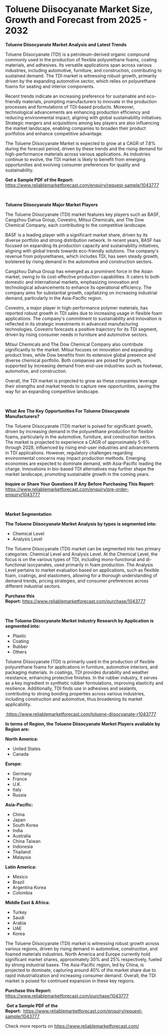 <p><h1>Toluene Diisocyanate Market Size, Growth and Forecast from 2025 - 2032</h1></p><p><strong>Toluene Diisocyanate Market Analysis and Latest Trends</strong></p>
<p><p>Toluene Diisocyanate (TDI) is a petroleum-derived organic compound commonly used in the production of flexible polyurethane foams, coating materials, and adhesives. Its versatile applications span across various industries, including automotive, furniture, and construction, contributing to sustained demand. The TDI market is witnessing robust growth, primarily driven by the expanding automotive sector, which relies on polyurethane foams for seating and interior components.</p><p>Recent trends indicate an increasing preference for sustainable and eco-friendly materials, prompting manufacturers to innovate in the production processes and formulations of TDI-based products. Moreover, technological advancements are enhancing production efficiency and reducing environmental impact, aligning with global sustainability initiatives. Strategic mergers and acquisitions among key players are also influencing the market landscape, enabling companies to broaden their product portfolios and enhance competitive advantage.</p><p>The Toluene Diisocyanate Market is expected to grow at a CAGR of 7.8% during the forecast period, driven by these trends and the rising demand for high-performance materials across various applications. As industries continue to evolve, the TDI market is likely to benefit from emerging opportunities and evolving consumer preferences for quality and sustainability.</p></p>
<p><strong>Get a Sample PDF of the Report:&nbsp;</strong> <a href="https://www.reliablemarketforecast.com/enquiry/request-sample/1043777?utm_campaign=3103&utm_medium=2&utm_source=Github&utm_content=ia&utm_term=01042025&utm_id=toluene-diisocyanate">https://www.reliablemarketforecast.com/enquiry/request-sample/1043777</a></p>
<p>&nbsp;</p>
<p><strong>Toluene Diisocyanate Major Market Players</strong></p>
<p><p>The Toluene Diisocyanate (TDI) market features key players such as BASF, Cangzhou Dahua Group, Covestro, Mitsui Chemicals, and The Dow Chemical Company, each contributing to the competitive landscape.</p><p>BASF is a leading player with a significant market share, driven by its diverse portfolio and strong distribution network. In recent years, BASF has focused on expanding its production capacity and sustainability initiatives, aligning with global trends towards eco-friendly solutions. The company's revenue from polyurethanes, which includes TDI, has seen steady growth, bolstered by rising demand in the automotive and construction sectors.</p><p>Cangzhou Dahua Group has emerged as a prominent force in the Asian market, owing to its cost-effective production capabilities. It caters to both domestic and international markets, emphasizing innovation and technological advancements to enhance its operational efficiency. The company aims for substantial growth, capitalizing on increasing industrial demand, particularly in the Asia-Pacific region.</p><p>Covestro, a major player in high-performance polymer materials, has reported robust growth in TDI sales due to increasing usage in flexible foam applications. The company's commitment to sustainability and innovation is reflected in its strategic investments in advanced manufacturing technologies. Covestro forecasts a positive trajectory for its TDI segment, driven by rising consumer needs in furniture and automotive sectors.</p><p>Mitsui Chemicals and The Dow Chemical Company also contribute significantly to the market. Mitsui focuses on innovation and expanding product lines, while Dow benefits from its extensive global presence and diverse chemical portfolio. Both companies are poised for growth, supported by increasing demand from end-use industries such as footwear, automotive, and construction.</p><p>Overall, the TDI market is projected to grow as these companies leverage their strengths and market trends to capture new opportunities, paving the way for an expanding competitive landscape.</p></p>
<p>&nbsp;</p>
<p><strong>What Are The Key Opportunities For Toluene Diisocyanate Manufacturers?</strong></p>
<p><p>The Toluene Diisocyanate (TDI) market is poised for significant growth, driven by increasing demand in the polyurethane production for flexible foams, particularly in the automotive, furniture, and construction sectors. The market is projected to experience a CAGR of approximately 5-6% through 2028, influenced by rising end-user industries and advancements in TDI applications. However, regulatory challenges regarding environmental concerns may impact production methods. Emerging economies are expected to dominate demand, with Asia-Pacific leading the charge. Innovations in bio-based TDI alternatives may further shape the market landscape, promoting sustainable growth in the coming years.</p></p>
<p><strong>Inquire or Share Your Questions If Any Before Purchasing This Report:</strong> <a href="https://www.reliablemarketforecast.com/enquiry/pre-order-enquiry/1043777?utm_campaign=3103&utm_medium=2&utm_source=Github&utm_content=ia&utm_term=01042025&utm_id=toluene-diisocyanate">https://www.reliablemarketforecast.com/enquiry/pre-order-enquiry/1043777</a></p>
<p>&nbsp;</p>
<p><strong>Market Segmentation</strong></p>
<p><strong>The Toluene Diisocyanate Market Analysis by types is segmented into:</strong></p>
<p><ul><li>Chemical Level</li><li>Analysis Level</li></ul></p>
<p><p>The Toluene Diisocyanate (TDI) market can be segmented into two primary categories: Chemical Level and Analysis Level. At the Chemical Level, the focus is on the various types of TDI, including mono-functional and di-functional isocyanates, used primarily in foam production. The Analysis Level pertains to market evaluation based on applications, such as flexible foam, coatings, and elastomers, allowing for a thorough understanding of demand trends, pricing strategies, and consumer preferences across different industrial sectors.</p></p>
<p><strong>Purchase this Report:&nbsp;</strong><a href="https://www.reliablemarketforecast.com/purchase/1043777?utm_campaign=3103&utm_medium=2&utm_source=Github&utm_content=ia&utm_term=01042025&utm_id=toluene-diisocyanate">https://www.reliablemarketforecast.com/purchase/1043777</a></p>
<p>&nbsp;</p>
<p><strong>The Toluene Diisocyanate Market Industry Research by Application is segmented into:</strong></p>
<p><ul><li>Plastic</li><li>Coating</li><li>Rubber</li><li>Others</li></ul></p>
<p><p>Toluene Diisocyanate (TDI) is primarily used in the production of flexible polyurethane foams for applications in furniture, automotive interiors, and packaging materials. In coatings, TDI provides durability and weather resistance, enhancing protective finishes. In the rubber industry, it serves as a key ingredient in synthetic rubber formulations, improving elasticity and resilience. Additionally, TDI finds use in adhesives and sealants, contributing to strong bonding properties across various industries, including construction and automotive, thus broadening its market applicability.</p></p>
<p><a href="https://www.reliablemarketforecast.com/toluene-diisocyanate-r1043777?utm_campaign=3103&utm_medium=2&utm_source=Github&utm_content=ia&utm_term=01042025&utm_id=toluene-diisocyanate">&nbsp;https://www.reliablemarketforecast.com/toluene-diisocyanate-r1043777</a></p>
<p><strong>In terms of Region, the Toluene Diisocyanate Market Players available by Region are:</strong></p>
<p>
    <p> <strong> North America: </strong>
        <ul>
            <li>United States</li>
            <li>Canada</li>
        </ul>
        </p> 
    <p> <strong> Europe: </strong>
        <ul>
            <li>Germany</li>
            <li>France</li>
            <li>U.K.</li>
            <li>Italy</li>
            <li>Russia</li>
        </ul>
        </p> 
    <p> <strong> Asia-Pacific: </strong>
        <ul>
            <li>China</li>
            <li>Japan</li>
            <li>South Korea</li>
            <li>India</li>
            <li>Australia</li>
            <li>China Taiwan</li>
            <li>Indonesia</li>
            <li>Thailand</li>
            <li>Malaysia</li>
        </ul>
        </p> 
    <p> <strong> Latin America: </strong>
        <ul>
            <li>Mexico</li>
            <li>Brazil</li>
            <li>Argentina Korea</li>
            <li>Colombia</li>
        </ul>
        </p> 
    <p> <strong> Middle East & Africa: </strong>
        <ul>
            <li>Turkey</li>
            <li>Saudi</li>
            <li>Arabia</li>
            <li>UAE</li>
            <li>Korea</li>
        </ul>
    </p>
    </p>
<p><p>The Toluene Diisocyanate (TDI) market is witnessing robust growth across various regions, driven by rising demand in automotive, construction, and foamed materials industries. North America and Europe currently hold significant market shares, approximately 30% and 25% respectively, fueled by strong industrial bases. The Asia-Pacific region, led by China, is projected to dominate, capturing around 40% of the market share due to rapid industrialization and increasing consumer demand. Overall, the TDI market is poised for continued expansion in these key regions.</p></p>
<p><strong>Purchase this Report: </strong><a href="https://www.reliablemarketforecast.com/purchase/1043777?utm_campaign=3103&utm_medium=2&utm_source=Github&utm_content=ia&utm_term=01042025&utm_id=toluene-diisocyanate">https://www.reliablemarketforecast.com/purchase/1043777</a></p>
<p>&nbsp;<strong>Get a Sample PDF of the Report:&nbsp;&nbsp;</strong><a href="https://www.reliablemarketforecast.com/enquiry/request-sample/1043777?utm_campaign=3103&utm_medium=2&utm_source=Github&utm_content=ia&utm_term=01042025&utm_id=toluene-diisocyanate">https://www.reliablemarketforecast.com/enquiry/request-sample/1043777</a></p>
<p><strong></strong></p>
<p>Check more reports on <a href="https://www.reliablemarketforecast.com/?utm_campaign=3103&utm_medium=2&utm_source=Github&utm_content=ia&utm_term=01042025&utm_id=toluene-diisocyanate">https://www.reliablemarketforecast.com/</a></p>